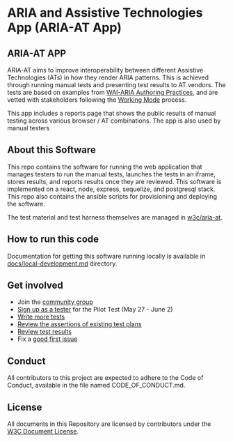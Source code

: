 # ARIA and Assistive Technologies App (ARIA-AT App)
## ARIA-AT APP
ARIA-AT aims to improve interoperability between different Assistive Technologies (ATs) in how they render ARIA patterns. This is achieved through running manual tests and presenting test results to AT vendors. The tests are based on examples from [WAI-ARIA Authoring Practices](https://w3c.github.io/aria-practices/), and are vetted with stakeholders following the [Working Mode](https://github.com/w3c/aria-at/wiki/Working-Mode) process.

This app includes a reports page that shows the public results of manual testing across various browser / AT combinations. The app is also used by manual testers

## About this Software
This repo contains the software for running the web application that manages testers to run the manual tests, launches the tests in an iframe, stores results, and reports results once they are reviewed. This software is implemented on a react, node, express, sequelize, and postgresql stack. This repo also contains the ansible scripts for provisioning and deploying the software.

The test material and test harness themselves are managed in [w3c/aria-at](https://github.com/w3c/aria-at).

## How to run this code
Documentation for getting this software running locally is available in [docs/local-development.md](docs/local-development.md) directory.

## Get involved
* Join the [community group](https://www.w3.org/community/aria-at/)
* [Sign up as a tester](https://github.com/w3c/aria-at/issues/162) for the Pilot Test (May 27 - June 2)
* [Write more tests](https://github.com/w3c/aria-at/wiki/How-to-contribute-tests)
* [Review the assertions of existing test plans](https://w3c.github.io/aria-at/review-test-plans/)
* [Review test results](https://w3c.github.io/aria-at/results/)
* Fix a [good first issue](https://github.com/w3c/aria-at/issues?q=is%3Aopen+is%3Aissue+label%3A%22good+first+issue%22)

## Conduct
All contributors to this project are expected to adhere to the Code of Conduct, available in the file named CODE_OF_CONDUCT.md.

## License
All documents in this Repository are licensed by contributors
under the
[W3C Document License](https://www.w3.org/Consortium/Legal/copyright-documents).
